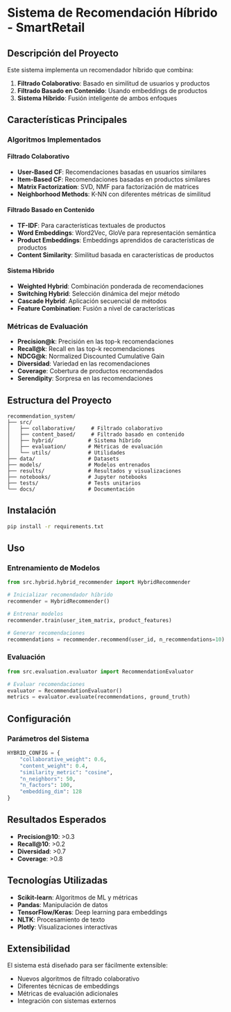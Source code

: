 # Sistema de Recomendación Híbrido - SmartRetail

## Descripción del Proyecto

Este sistema implementa un recomendador híbrido que combina:

1. **Filtrado Colaborativo**: Basado en similitud de usuarios y productos
2. **Filtrado Basado en Contenido**: Usando embeddings de productos
3. **Sistema Híbrido**: Fusión inteligente de ambos enfoques

## Características Principales

### Algoritmos Implementados

#### Filtrado Colaborativo
- **User-Based CF**: Recomendaciones basadas en usuarios similares
- **Item-Based CF**: Recomendaciones basadas en productos similares
- **Matrix Factorization**: SVD, NMF para factorización de matrices
- **Neighborhood Methods**: K-NN con diferentes métricas de similitud

#### Filtrado Basado en Contenido
- **TF-IDF**: Para características textuales de productos
- **Word Embeddings**: Word2Vec, GloVe para representación semántica
- **Product Embeddings**: Embeddings aprendidos de características de productos
- **Content Similarity**: Similitud basada en características de productos

#### Sistema Híbrido
- **Weighted Hybrid**: Combinación ponderada de recomendaciones
- **Switching Hybrid**: Selección dinámica del mejor método
- **Cascade Hybrid**: Aplicación secuencial de métodos
- **Feature Combination**: Fusión a nivel de características

### Métricas de Evaluación

- **Precision@k**: Precisión en las top-k recomendaciones
- **Recall@k**: Recall en las top-k recomendaciones
- **NDCG@k**: Normalized Discounted Cumulative Gain
- **Diversidad**: Variedad en las recomendaciones
- **Coverage**: Cobertura de productos recomendados
- **Serendipity**: Sorpresa en las recomendaciones

## Estructura del Proyecto

```
recommendation_system/
├── src/
│   ├── collaborative/     # Filtrado colaborativo
│   ├── content_based/     # Filtrado basado en contenido
│   ├── hybrid/           # Sistema híbrido
│   ├── evaluation/       # Métricas de evaluación
│   └── utils/            # Utilidades
├── data/                 # Datasets
├── models/               # Modelos entrenados
├── results/              # Resultados y visualizaciones
├── notebooks/            # Jupyter notebooks
├── tests/                # Tests unitarios
└── docs/                 # Documentación
```

## Instalación

```bash
pip install -r requirements.txt
```

## Uso

### Entrenamiento de Modelos

```python
from src.hybrid.hybrid_recommender import HybridRecommender

# Inicializar recomendador híbrido
recommender = HybridRecommender()

# Entrenar modelos
recommender.train(user_item_matrix, product_features)

# Generar recomendaciones
recommendations = recommender.recommend(user_id, n_recommendations=10)
```

### Evaluación

```python
from src.evaluation.evaluator import RecommendationEvaluator

# Evaluar recomendaciones
evaluator = RecommendationEvaluator()
metrics = evaluator.evaluate(recommendations, ground_truth)
```

## Configuración

### Parámetros del Sistema

```python
HYBRID_CONFIG = {
    "collaborative_weight": 0.6,
    "content_weight": 0.4,
    "similarity_metric": "cosine",
    "n_neighbors": 50,
    "n_factors": 100,
    "embedding_dim": 128
}
```

## Resultados Esperados

- **Precision@10**: >0.3
- **Recall@10**: >0.2
- **Diversidad**: >0.7
- **Coverage**: >0.8

## Tecnologías Utilizadas

- **Scikit-learn**: Algoritmos de ML y métricas
- **Pandas**: Manipulación de datos
- **TensorFlow/Keras**: Deep learning para embeddings
- **NLTK**: Procesamiento de texto
- **Plotly**: Visualizaciones interactivas

## Extensibilidad

El sistema está diseñado para ser fácilmente extensible:

- Nuevos algoritmos de filtrado colaborativo
- Diferentes técnicas de embeddings
- Métricas de evaluación adicionales
- Integración con sistemas externos 